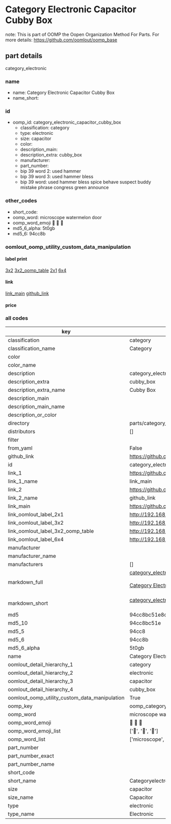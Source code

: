 # Category Electronic Capacitor Cubby Box  

note: This is part of OOMP the Oopen Organization Method For Parts. For more details: https://github.com/oomlout/oomp_base

##  part details



category_electronic

### name
* name: Category Electronic Capacitor Cubby Box
* name_short: 
### id
* oomp_id: category_electronic_capacitor_cubby_box
  * classification: category
  * type: electronic
  * size: capacitor
  * color: 
  * description_main: 
  * description_extra: cubby_box
  * manufacturer: 
  * part_number: 
  * bip 39 word 2: used hammer
  * bip 39 word 3: used hammer bless
  * bip 39 word: used hammer bless spice behave suspect buddy mistake phrase congress green announce

### other_codes
* short_code: 
* oomp_word: microscope watermelon door
* oomp_word_emoji :microscope: :watermelon: :door:
* md5_6_alpha: 5t0gb
* md5_6: 94cc8b






### oomlout_oomp_utility_custom_data_manipulation
#### label print
[3x2](http://192.168.1.245:1112/?label=oomp%205t0gb)
[3x2_oomp_table](http://192.168.1.107:1112/?label=oomp%205t0gb)
[2x1](http://192.168.1.242:1112/?label=oomp%205t0gb)
[6x4](http://192.168.1.55:1112/?label=oomp%205t0gb)    

#### link

[link_main](https://github.com/oomlout/oomlout_oomp_current_version_messy/tree/main/parts/category_electronic_capacitor_cubby_box) [github_link](https://github.com/oomlout/oomlout_oomp_part_src/tree/main/parts/category_electronic_capacitor_cubby_box)                             

#### price







### all codes 
| key | value |  
| --- | --- |  
| classification | category |  
| classification_name | Category |  
| color |  |  
| color_name |  |  
| description | category_electronic |  
| description_extra | cubby_box |  
| description_extra_name | Cubby Box |  
| description_main |  |  
| description_main_name |  |  
| description_or_color |   |  
| directory | parts/category_electronic_capacitor_cubby_box |  
| distributors | [] |  
| filter |  |  
| from_yaml | False |  
| github_link | https://github.com/oomlout/oomlout_oomp_part_src/tree/main/parts/category_electronic_capacitor_cubby_box |  
| id | category_electronic_capacitor_cubby_box |  
| link_1 | https://github.com/oomlout/oomlout_oomp_current_version_messy/tree/main/parts/category_electronic_capacitor_cubby_box |  
| link_1_name | link_main |  
| link_2 | https://github.com/oomlout/oomlout_oomp_part_src/tree/main/parts/category_electronic_capacitor_cubby_box |  
| link_2_name | github_link |  
| link_main | https://github.com/oomlout/oomlout_oomp_current_version_messy/tree/main/parts/category_electronic_capacitor_cubby_box |  
| link_oomlout_label_2x1 | http://192.168.1.242:1112/?label=oomp%205t0gb |  
| link_oomlout_label_3x2 | http://192.168.1.245:1112/?label=oomp%205t0gb |  
| link_oomlout_label_3x2_oomp_table | http://192.168.1.107:1112/?label=oomp%205t0gb |  
| link_oomlout_label_6x4 | http://192.168.1.55:1112/?label=oomp%205t0gb |  
| manufacturer |  |  
| manufacturer_name |  |  
| manufacturers | [] |  
| markdown_full | [category_electronic_capacitor_cubby_box](https://github.com/oomlout/oomlout_oomp_current_version_messy/tree/main/parts/category_electronic_capacitor_cubby_box)<br>[](https://github.com/oomlout/oomlout_oomp_current_version_messy/tree/main/parts/category_electronic_capacitor_cubby_box)<br>[Category Electronic Capacitor Cubby Box](https://github.com/oomlout/oomlout_oomp_current_version_messy/tree/main/parts/category_electronic_capacitor_cubby_box)<br><br> |  
| markdown_short | [category_electronic_capacitor_cubby_box](https://github.com/oomlout/oomlout_oomp_current_version_messy/tree/main/parts/category_electronic_capacitor_cubby_box)<br><br> |  
| md5 | 94cc8bc51e8de3af6b0a3d182f5a277e |  
| md5_10 | 94cc8bc51e |  
| md5_5 | 94cc8 |  
| md5_6 | 94cc8b |  
| md5_6_alpha | 5t0gb |  
| name | Category Electronic Capacitor Cubby Box |  
| oomlout_detail_hierarchy_1 | category |  
| oomlout_detail_hierarchy_2 | electronic |  
| oomlout_detail_hierarchy_3 | capacitor |  
| oomlout_detail_hierarchy_4 | cubby_box |  
| oomlout_oomp_utility_custom_data_manipulation | True |  
| oomp_key | oomp_category_electronic_capacitor_cubby_box |  
| oomp_word | microscope watermelon door |  
| oomp_word_emoji | :microscope: :watermelon: :door: |  
| oomp_word_emoji_list | [':microscope:', ':watermelon:', ':door:'] |  
| oomp_word_list | ['microscope', 'watermelon', 'door'] |  
| part_number |  |  
| part_number_exact |  |  
| part_number_name |  |  
| short_code |  |  
| short_name | Categoryelectronic |  
| size | capacitor |  
| size_name | Capacitor |  
| type | electronic |  
| type_name | Electronic |  
